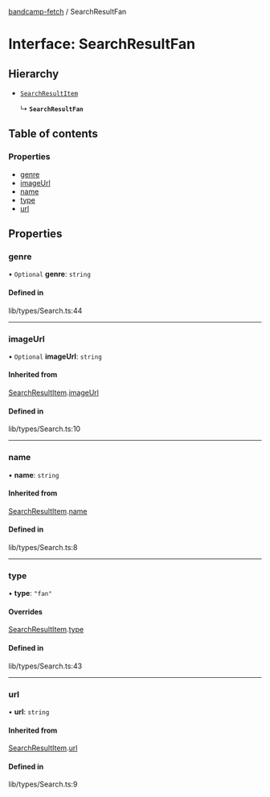 [bandcamp-fetch](../README.md) / SearchResultFan

# Interface: SearchResultFan

## Hierarchy

- [`SearchResultItem`](SearchResultItem.md)

  ↳ **`SearchResultFan`**

## Table of contents

### Properties

- [genre](SearchResultFan.md#genre)
- [imageUrl](SearchResultFan.md#imageurl)
- [name](SearchResultFan.md#name)
- [type](SearchResultFan.md#type)
- [url](SearchResultFan.md#url)

## Properties

### genre

• `Optional` **genre**: `string`

#### Defined in

lib/types/Search.ts:44

___

### imageUrl

• `Optional` **imageUrl**: `string`

#### Inherited from

[SearchResultItem](SearchResultItem.md).[imageUrl](SearchResultItem.md#imageurl)

#### Defined in

lib/types/Search.ts:10

___

### name

• **name**: `string`

#### Inherited from

[SearchResultItem](SearchResultItem.md).[name](SearchResultItem.md#name)

#### Defined in

lib/types/Search.ts:8

___

### type

• **type**: ``"fan"``

#### Overrides

[SearchResultItem](SearchResultItem.md).[type](SearchResultItem.md#type)

#### Defined in

lib/types/Search.ts:43

___

### url

• **url**: `string`

#### Inherited from

[SearchResultItem](SearchResultItem.md).[url](SearchResultItem.md#url)

#### Defined in

lib/types/Search.ts:9
